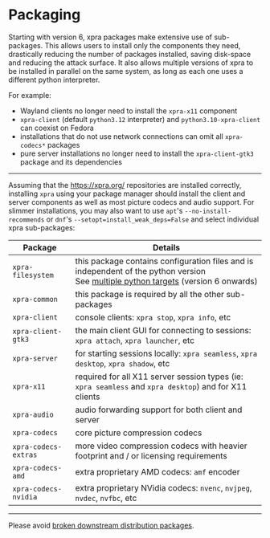 # Packaging

Starting with version 6, xpra packages make extensive use of sub-packages.
This allows users to install only the components they need, drastically reducing the number of packages installed,
saving disk-space and reducing the attack surface.
It also allows multiple versions of xpra to be installed in parallel on the same system,
as long as each one uses a different python interpreter.

For example:
* Wayland clients no longer need to install the `xpra-x11` component
* `xpra-client` (default `python3.12` interpreter) and `python3.10-xpra-client` can coexist on Fedora
* installations that do not use network connections can omit all `xpra-codecs*` packages
* pure server installations no longer need to install the `xpra-client-gtk3` package and its dependencies

---

Assuming that the https://xpra.org/ repositories are installed correctly,
installing `xpra` using your package manager should install the client and server components as well as most picture codecs and audio support.
For slimmer installations, you may also want to use `apt`'s `--no-install-recommends` or `dnf`'s `--setopt=install_weak_deps=False` and select individual xpra sub-packages:

| Package                           | Details                                                                                                                                                                                |
|-----------------------------------|----------------------------------------------------------------------------------------------------------------------------------------------------------------------------------------|
| <nobr>`xpra-filesystem`</nobr>    | this package contains configuration files and is independent of the python version<br/>See [multiple python targets](https://github.com/Xpra-org/xpra/issues/3945) (version 6 onwards) |
| <nobr>`xpra-common`</nobr>        | this package is required by all the other sub-packages                                                                                                                                 |
| <nobr>`xpra-client`</nobr>        | console clients: `xpra stop`, `xpra info`, etc                                                                                                                                         |
| <nobr>`xpra-client-gtk3`</nobr>   | the main client GUI for connecting to sessions: `xpra attach`, `xpra launcher`, etc                                                                                                    |
| <nobr>`xpra-server`</nobr>        | for starting sessions locally: `xpra seamless`, `xpra desktop`, `xpra shadow`, etc                                                                                                     |
| <nobr>`xpra-x11`</nobr>           | required for all X11 server session types (ie: `xpra seamless` and `xpra desktop`) and for X11 clients                                                                                 |
| <nobr>`xpra-audio`</nobr>         | audio forwarding support for both client and server                                                                                                                                    |
| <nobr>`xpra-codecs`</nobr>        | core picture compression codecs                                                                                                                                                        |
| <nobr>`xpra-codecs-extras`</nobr> | more video compression codecs with heavier footprint and / or licensing requirements                                                                                                   |
| <nobr>`xpra-codecs-amd`</nobr>    | extra proprietary AMD codecs: `amf` encoder                                                                                                                                            |
| <nobr>`xpra-codecs-nvidia`</nobr> | extra proprietary NVidia codecs: `nvenc`, `nvjpeg`, `nvdec`, `nvfbc`, etc                                                                                                              |


---

Please avoid [broken downstream distribution packages](https://github.com/Xpra-org/xpra/wiki/Distribution-Packages).

